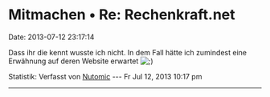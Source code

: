 Mitmachen • Re: Rechenkraft.net
===============================

Date: 2013-07-12 23:17:14

Dass ihr die kennt wusste ich nicht. In dem Fall hätte ich zumindest
eine Erwähnung auf deren Website erwartet
![;)](http://forum.yacy-websuche.de/images/smilies/icon_e_wink.gif "Wink")

Statistik: Verfasst von
[Nutomic](http://forum.yacy-websuche.de/memberlist.php?mode=viewprofile&u=8939)
--- Fr Jul 12, 2013 10:17 pm

------------------------------------------------------------------------
